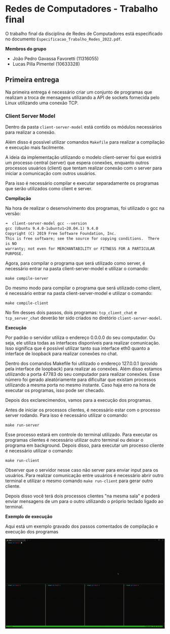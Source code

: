 # Redes de Computadores - Trabalho final

O trabalho final da disciplina de Redes de Computadores está especificado no documento `Especificacao_Trabalho_Redes_2022.pdf`.

**Membros do grupo**
- João Pedro Gavassa Favoretti (11316055)
- Lucas Pilla Pimentel (10633328)

## Primeira entrega

Na primeira entrega é necessário criar um conjunto de programas que realizam a troca de mensagens utilizando a API de sockets fornecida pelo Linux utilizando uma conexão TCP.

### Client Server Model

Dentro da pasta `client-server-model` está contido os módulos necessários para realizar a conexão.

Além disso é possível utilizar comandos `Makefile` para realizar a compilação e execução mais facilmente.

A ideia da implementação utilizando o modelo client-server foi que existirá um processo central (server) que espera conexões, enquanto outros processos usuários (client) que tentam realizar conexão com o server para iniciar a comunicação com outros usuários.

Para isso é necessário compilar e executar separadamente os programas que serão utilizados como client e server.

**Compilação**

Na hora de realizar o desenvolvimento dos programas, foi utilizado o gcc na versão:

```
➜  client-server-model gcc --version
gcc (Ubuntu 9.4.0-1ubuntu1~20.04.1) 9.4.0
Copyright (C) 2019 Free Software Foundation, Inc.
This is free software; see the source for copying conditions.  There is NO
warranty; not even for MERCHANTABILITY or FITNESS FOR A PARTICULAR PURPOSE.
```

Agora, para compilar o programa que será utilizado como server, é necessário entrar na pasta client-server-model e utilizar o comando:

```
make compile-server
```

Do mesmo modo para compilar o programa que será utilizado como client, é necessário entrar na pasta client-server-model e utilizar o comando:

```
make compile-client
```

No fim desses dois passos, dois programas: `tcp_client_chat` e `tcp_server_chat` deverão ter sido criados no diretório `client-server-model`.

**Execução**

Por padrão o servidor utiliza o endereço 0.0.0.0 do seu computador. Ou seja, ele utiliza todas as interfaces disponíveis para realizar comunicação. Isso significa que é possível utilizar tanto sua interface eth0 quanto a interface de loopback para realizar conexôes no chat.

Dentro dos comandos Makefile foi utilizado o endereço 127.0.0.1 (provido pela interface de loopback) para realizar as conexões. Além disso estamos utilizando a porta 47783 do seu computador para realizar conexões. Esse número foi gerado aleatóriamente para dificultar que existam processos utilizando a mesma porta no mesmo instante. Caso haja erro na hora de executar os programas, isso pode ser checado.

Depois dos exclarecimendos, vamos para a execução dos programas.

Antes de iniciar os processos clientes, é necessário estar com o processo server rodando. Para isso é necessário utilizar o comando:

```
make run-server
```

Esse processo estará em controle do terminal utilizado. Para executar os programas clientes é necessário utilizar outro terminal ou deixar o programa em background. Depois disso, para executar um processo cliente é necessário utilizar o comando:

```
make run-client
```

Observer que o servidor nesse caso não server para enviar input para os usuários. Para realizar comunicação entre usuários é necessário abrir outro terminal e utilizar o mesmo comando `make run-client` para gerar outro cliente.

Depois disso você terá dois processos clientes "na mesma sala" e poderá enviar mensagens de um para o outro utilizando o próprio teclado ligado ao terminal.

**Exemplo de execução**

Aqui está um exemplo gravado dos passos comentados de compilação e execução dos programas

![Exemplo execução](./exemplo-execucao.gif)
